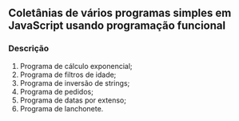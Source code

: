 ## Coletânias de vários programas simples em JavaScript usando programação funcional

### Descrição
1. Programa de cálculo exponencial;
2. Programa de filtros de idade;
3. Programa de inversão de strings;
4. Programa de pedidos;
5. Programa de datas por extenso;
6. Programa de lanchonete.
